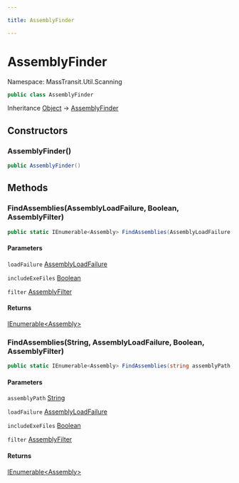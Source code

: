 ```yaml
---

title: AssemblyFinder

---
```


# AssemblyFinder

Namespace: MassTransit.Util.Scanning

```csharp
public class AssemblyFinder
```

Inheritance [Object](https://learn.microsoft.com/en-us/dotnet/api/system.object) → [AssemblyFinder](../masstransit-util-scanning/assemblyfinder)

## Constructors

### **AssemblyFinder()**

```csharp
public AssemblyFinder()
```

## Methods

### **FindAssemblies(AssemblyLoadFailure, Boolean, AssemblyFilter)**

```csharp
public static IEnumerable<Assembly> FindAssemblies(AssemblyLoadFailure loadFailure, bool includeExeFiles, AssemblyFilter filter)
```

#### Parameters

`loadFailure` [AssemblyLoadFailure](../masstransit-util-scanning/assemblyloadfailure)<br/>

`includeExeFiles` [Boolean](https://learn.microsoft.com/en-us/dotnet/api/system.boolean)<br/>

`filter` [AssemblyFilter](../masstransit-util-scanning/assemblyfilter)<br/>

#### Returns

[IEnumerable\<Assembly\>](https://learn.microsoft.com/en-us/dotnet/api/system.collections.generic.ienumerable-1)<br/>

### **FindAssemblies(String, AssemblyLoadFailure, Boolean, AssemblyFilter)**

```csharp
public static IEnumerable<Assembly> FindAssemblies(string assemblyPath, AssemblyLoadFailure loadFailure, bool includeExeFiles, AssemblyFilter filter)
```

#### Parameters

`assemblyPath` [String](https://learn.microsoft.com/en-us/dotnet/api/system.string)<br/>

`loadFailure` [AssemblyLoadFailure](../masstransit-util-scanning/assemblyloadfailure)<br/>

`includeExeFiles` [Boolean](https://learn.microsoft.com/en-us/dotnet/api/system.boolean)<br/>

`filter` [AssemblyFilter](../masstransit-util-scanning/assemblyfilter)<br/>

#### Returns

[IEnumerable\<Assembly\>](https://learn.microsoft.com/en-us/dotnet/api/system.collections.generic.ienumerable-1)<br/>
